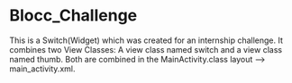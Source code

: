 # Blocc_Challenge
This is a Switch(Widget) which was created for an internship challenge. It combines two View Classes:
A view class named switch and a view class named thumb. Both are combined in the MainActivity.class layout --> main_activity.xml.
